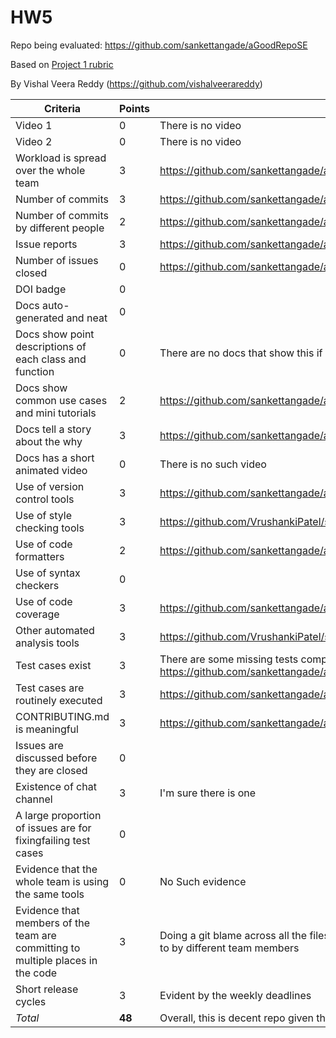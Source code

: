 
# HW5
Repo being evaluated: https://github.com/sankettangade/aGoodRepoSE

Based on [Project 1 rubric](https://github.com/txt/se22/blob/main/docs/proj1.md#rubric)

By Vishal Veera Reddy (https://github.com/vishalveerareddy)

| **Criteria**                                                                       | **Points** | **Evidence**                                                                                                                                      |
|------------------------------------------------------------------------------------|------------|---------------------------------------------------------------------------------------------------------------------------------------------------|
| Video 1                                                                            | 0          | There is no video                                                                                                                                 |
| Video 2                                                                            | 0          | There is no video                                                                                                                                 |
| Workload is spread over the whole team                                             | 3          | https://github.com/sankettangade/aGoodRepoSE/pulse/monthly                                                                                            |
| Number of commits                                                                  | 3          | https://github.com/sankettangade/aGoodRepoSE/graphs/commit-activity                                                                                    |
| Number of commits by different people                                              | 2          | https://github.com/sankettangade/aGoodRepoSE/graphs/contributors                                                                     |
| Issue reports                                                                      | 3          | https://github.com/sankettangade/aGoodRepoSE/issues                                                                                                 |
| Number of issues closed                                                            | 0         |https://github.com/sankettangade/aGoodRepoSE/issues	?q=is%3Aclosed                                                                                      |
| DOI badge                                                                          | 0        |                                                                        |
| Docs auto-generated and neat                                                       | 0        |                                                |
| Docs show point descriptions of each class and function                            | 0          | There are no docs that show this if you don't count code comments                                                                                 |
| Docs show common use cases and mini tutorials                                      | 2          | https://github.com/sankettangade/aGoodRepoSE/blob/main/README.md                                                                                 |
| Docs tell a story about the why                                                    | 3          | https://github.com/sankettangade/aGoodRepoSE/blob/main/README.md                                                                                 |
| Docs has a short animated video                                                    | 0          | There is no such video                                                                                                                            |
| Use of version control tools                                                       | 3          | https://github.com/sankettangade/aGoodRepoSE/                                                                                                       |
| Use of style checking tools                                                        | 3          | https://github.com/VrushankiPatel/sehw2/blob/main/requirements.txt                                                                                |
| Use of code formatters                                                             | 2          | https://github.com/sankettangade/aGoodRepoSE/blob/main/requirements.txt                                                                              |
| Use of syntax checkers                                                             | 0          |                                                                                         |
| Use of code coverage                                                               | 3          | https://github.com/sankettangade/aGoodRepoSE                      |
| Other automated analysis tools                                                     | 3          | https://github.com/VrushankiPatel/sehw2/tree/main/.github/workflows                                                                               |
| Test cases exist                                                                   | 3          | There are some missing tests compared to csv.lua https://github.com/sankettangade/aGoodRepoSE/tree/main/test                                        |
| Test cases are routinely executed                                                  | 3          | https://github.com/sankettangade/aGoodRepoSE/tree/main/test                                                             |
| CONTRIBUTING.md is meaningful                                                      | 3          | https://github.com/sankettangade/aGoodRepoSE/blob/main/CONTRIBUTING.md                                                                                |
| Issues are discussed before they are closed                                        | 0          |                                                                                                 |
| Existence of chat channel                                                          | 3          | I'm sure there is one                                                                                                                      |
| A large proportion of issues are for fixingfailing test cases                      | 0          |                                                                                                 |
| Evidence that the whole team is using the same tools                               | 0         | No Such evidence   |
| Evidence that members of the team are committing to multiple places in the code    | 3          | Doing a git blame across all the files shows the multiple places being committed to by different team members                                     |
| Short release cycles                                                               | 3          | Evident by the weekly deadlines                                                                                                                   |
| _Total_                                                                            | **48**     | Overall, this is decent repo given the Project 1 rubric (max 84 points)                                                                          |
